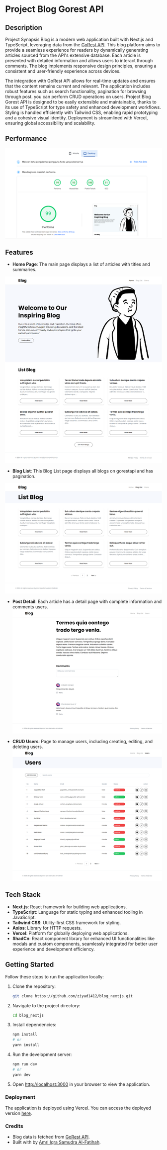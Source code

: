 # Project Blog Gorest API

## Description

Project Synapsis Blog is a modern web application built with Next.js and TypeScript, leveraging data from the [GoRest API](https://gorest.co.in/). This blog platform aims to provide a seamless experience for readers by dynamically generating articles sourced from the API's extensive database. Each article is presented with detailed information and allows users to interact through comments. The blog implements responsive design principles, ensuring a consistent and user-friendly experience across devices.

The integration with GoRest API allows for real-time updates and ensures that the content remains current and relevant. The application includes robust features such as search functionality, pagination for browsing through post. you can perform CRUD operations on users.
Project Blog Gorest API is designed to be easily extensible and maintainable, thanks to its use of TypeScript for type safety and enhanced development workflows. Styling is handled efficiently with Tailwind CSS, enabling rapid prototyping and a cohesive visual identity. Deployment is streamlined with Vercel, ensuring global accessibility and scalability.

## Performance

![performance](https://github.com/MicRoCats7/blog-gorest/blob/main/public/assets/performance.png)

## Features

- **Home Page**: The main page displays a list of articles with titles and summaries.
  
![homepage](https://github.com/MicRoCats7/blog-gorest/blob/main/public/assets/homepage.png)
- **Blog List**: This Blog List page displays all blogs on gorestapi and has pagination.
  
![bloglist](https://github.com/MicRoCats7/blog-gorest/blob/main/public/assets/listblog.png)

- **Post Detail**: Each article has a detail page with complete information and comments users.
![bloglist](https://github.com/MicRoCats7/blog-gorest/blob/main/public/assets/detailblog.png)

- **CRUD Users**: Page to manage users, including creating, editing, and deleting users.
![crudusers](https://github.com/MicRoCats7/blog-gorest/blob/main/public/assets/pageuser.png)

## Tech Stack

- **Next.js**: React framework for building web applications.
- **TypeScript**: Language for static typing and enhanced tooling in JavaScript.
- **Tailwind CSS**: Utility-first CSS framework for styling.
- **Axios**: Library for HTTP requests.
- **Vercel**: Platform for globally deploying web applications.
- **ShadCn**: React component library for enhanced UI functionalities like modals and custom components, seamlessly integrated for better user experience and development efficiency.

## Getting Started

Follow these steps to run the application locally:

1. Clone the repository:

   ```bash
   git clone https://github.com/ziyad1412/blog_nextjs.git
   ```

2. Navigate to the project directory:

   ```bash
   cd blog_nextjs
   ```

3. Install dependencies:

   ```bash
   npm install
   # or
   yarn install
   ```

4. Run the development server:

   ```bash
   npm run dev
   # or
   yarn dev
   ```

5. Open [http://localhost:3000](http://localhost:3000) in your browser to view the application.

### Deployment

The application is deployed using Vercel. You can access the deployed version [here](https://https://blog-gorest.vercel.app/).

### Credits

- Blog data is fetched from [GoRest API](https://gorest.co.in/).
- Built with by [Amri Iqra Samudra Al-Fatihah](https://github.com/MicRoCats7).
